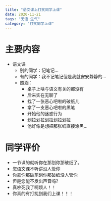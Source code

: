 ```yaml
---
title: "语文课上打扰同学上课"
date: 2020-11-21
tags: "无语 生气"
category: "打扰同学上课"
---
```


# 主要内容
+ 语文课
  - 别的同学：记笔记...
  - 有的同学：我不记笔记但是我就安安静静的...
  - 照涵：
    - 桌子上啥与语文有关的都没有
    - 后来实在无聊了
    - 找了一张恶心吧啦的破纸儿
    - 拿了一支恶心吧啦的黑笔
    - 开始他的迷惑行为
    - 划拉划拉划拉划拉划拉
    - 他好像是想把那张纸直接涂黑...


# 同学评价
* 一节课的就听你在那划你那破纸了。
* 您语文课不听讲没人管你
* 你拿你那破笔划你那破纸没人管你
* 但是您能不发出声音吗?
* 真吵死我了啊烦人！！
* 你真的有打扰到我们上课！！！
